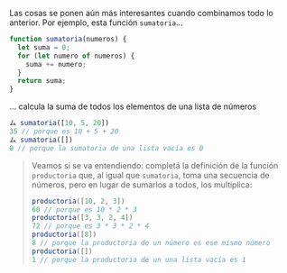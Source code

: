 Las cosas se ponen aún más interesantes cuando combinamos todo lo anterior. Por ejemplo, esta función `sumatoria`...

```javascript
function sumatoria(numeros) {
  let suma = 0;
  for (let numero of numeros) { 
    suma += numero;
  }  
  return suma;
}
```

... calcula la suma de todos los elementos de una lista de números

```javascript
ム sumatoria([10, 5, 20])
35 // porque es 10 + 5 + 20
ム sumatoria([])
0 // porque la sumatoria de una lista vacía es 0
```

> Veamos si se va entendiendo: completá la definición de la función `productoria` que, al igual que `sumatoria`, toma una secuencia de números, pero en lugar de sumarlos a todos, los multiplica: 
> 
> ```javascript
> productoria([10, 2, 3])
> 60 // porque es 10 * 2 * 3
> productoria([3, 3, 2, 4])
> 72 // porque es 3 * 3 * 2 * 4
> productoria([8])
> 8 // porque la productoria de un número es ese mismo número
> productoria([])
> 1 // porque la productoria de un una lista vacía es 1
> ```